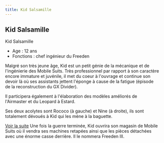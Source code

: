 ```yaml
---
title: Kid Salsamille
---
```


Kid Salsamille
--------------

Kid Salsamille  
- Age : 12 ans  
- Fonctions : chef ingénieur du Freeden


Malgré son très jeune âge, Kid est un petit génie de la mécanique et de l'ingénierie des Mobile Suits. Très professionnel par rapport à son caractère encore immature et juvénile, il met du coeur à l'ouvrage et continue son devoir là où ses assistants jettent l'éponge à cause de la fatigue (épisode de la reconstruction du GX Divider).


Il participera également à l'élaboration des modèles améliorés de l'Airmaster et du Leopard à Estard.


Ses deux acolytes sont Rococo (à gauche) et Nine (à droite), ils sont totalement dévoués à Kid qui les mène à la baguette.


[Voir la suite](javascript:spoiler();)
Une fois la guerre terminée, Kid ouvrira son magasin de Mobile Suits où il vendra ses machines retapées ainsi que les pièces détachées avec une énorme casse derrière. Il le nommera Freeden III.


